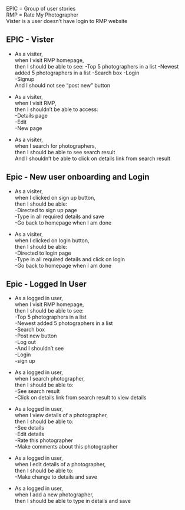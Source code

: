 EPIC = Group of user stories  
RMP = Rate My Photographer  
Vister is a user doesn’t have login to RMP website  

## EPIC - Vister
- As a visiter,  
when I visit RMP homepage,  
then  I should be able to see: 
    -Top 5 photographers in a list 
    -Newest added 5 photographers in a list 
    -Search box 
    -Login  
    -Signup  
And I should not see “post new” button 

- As a visiter,  
when I visit RMP,   
then  I shouldn’t be able to access:  
    -Details page  
    -Edit  
    -New page   

- As a visiter,   
when I search for photographers,  
then I should be able to see search result  
And I shouldn’t be able to click on details link from search result 

## Epic - New user onboarding and Login
- As a visiter,  
when I clicked on sign up button,  
then I should be able:  
    -Directed to sign up page  
    -Type in all required details and save  
    -Go back to homepage when I am done  

- As a visiter,  
when I clicked on login button,  
then I should be able:  
    -Directed to login page  
    -Type in all required details and click on login   
    -Go back to homepage when I am done  

## Epic - Logged In User
- As a logged in user,  
when I visit RMP homepage,  
then I should be able to see:  
    -Top 5 photographers in a list  
    -Newest added 5 photographers in a list  
    -Search box  
    -Post new button  
    -Log out  
    -And I shouldn’t see  
    -Login   
    -sign up 

- As a logged in user,  
when I search photographer,   
then I should be able to:  
    -See search result  
    -Click on details link from search result to view details

- As a logged in user,   
when I view details of a photographer,   
then I should be able to:  
    -See details  
    -Edit details  
    -Rate this photographer  
    -Make comments about this photographer

- As a logged in user,  
when I edit details of a photographer,  
then I should be able to:  
    -Make change to details and save

- As a logged in user,  
when I add a new photographer,   
then I should be able to type in details and save
